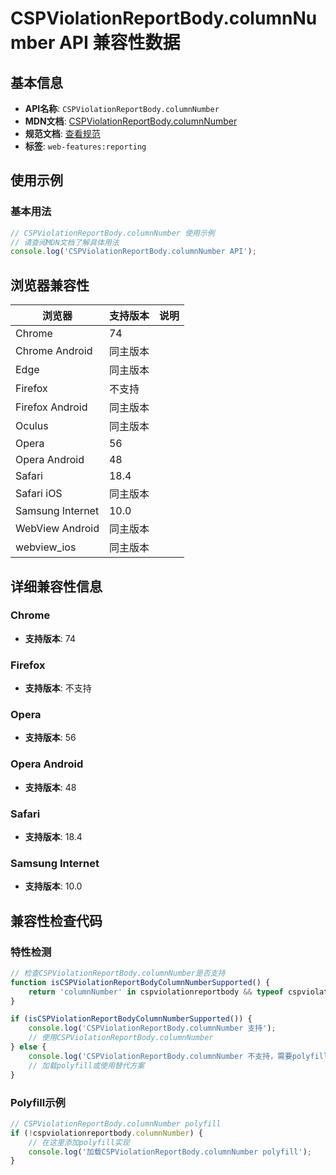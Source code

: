 # CSPViolationReportBody.columnNumber API 兼容性数据

## 基本信息

- **API名称**: `CSPViolationReportBody.columnNumber`
- **MDN文档**: [CSPViolationReportBody.columnNumber](https://developer.mozilla.org/docs/Web/API/CSPViolationReportBody/columnNumber)
- **规范文档**: [查看规范](https://w3c.github.io/webappsec-csp/#dom-cspviolationreportbody-columnnumber)
- **标签**: `web-features:reporting`

## 使用示例

### 基本用法

```javascript
// CSPViolationReportBody.columnNumber 使用示例
// 请查阅MDN文档了解具体用法
console.log('CSPViolationReportBody.columnNumber API');
```

## 浏览器兼容性

| 浏览器 | 支持版本 | 说明 |
|--------|----------|------|
| Chrome | 74 |  |
| Chrome Android | 同主版本 |  |
| Edge | 同主版本 |  |
| Firefox | 不支持 |  |
| Firefox Android | 同主版本 |  |
| Oculus | 同主版本 |  |
| Opera | 56 |  |
| Opera Android | 48 |  |
| Safari | 18.4 |  |
| Safari iOS | 同主版本 |  |
| Samsung Internet | 10.0 |  |
| WebView Android | 同主版本 |  |
| webview_ios | 同主版本 |  |

## 详细兼容性信息

### Chrome

- **支持版本**: 74

### Firefox

- **支持版本**: 不支持

### Opera

- **支持版本**: 56

### Opera Android

- **支持版本**: 48

### Safari

- **支持版本**: 18.4

### Samsung Internet

- **支持版本**: 10.0

## 兼容性检查代码

### 特性检测

```javascript
// 检查CSPViolationReportBody.columnNumber是否支持
function isCSPViolationReportBodyColumnNumberSupported() {
    return 'columnNumber' in cspviolationreportbody && typeof cspviolationreportbody.columnNumber === 'function';
}

if (isCSPViolationReportBodyColumnNumberSupported()) {
    console.log('CSPViolationReportBody.columnNumber 支持');
    // 使用CSPViolationReportBody.columnNumber
} else {
    console.log('CSPViolationReportBody.columnNumber 不支持，需要polyfill');
    // 加载polyfill或使用替代方案
}
```

### Polyfill示例

```javascript
// CSPViolationReportBody.columnNumber polyfill
if (!cspviolationreportbody.columnNumber) {
    // 在这里添加polyfill实现
    console.log('加载CSPViolationReportBody.columnNumber polyfill');
}
```

